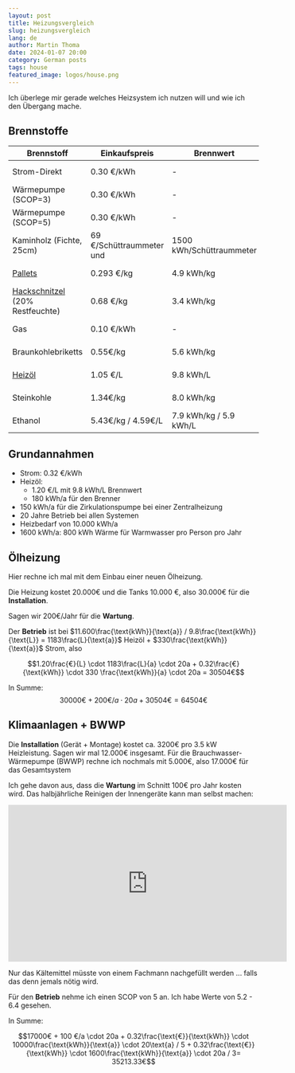 ```yaml
---
layout: post
title: Heizungsvergleich
slug: heizungsvergleich
lang: de
author: Martin Thoma
date: 2024-01-07 20:00
category: German posts
tags: house
featured_image: logos/house.png
---
```

Ich überlege mir gerade welches Heizsystem ich nutzen will und wie ich den
Übergang mache.

<style>
.good {
    background-color: green;
}

.bad {
    background-color: red;
}
</style>

## Brennstoffe

<table>
    <thead>
    <tr>
        <th>Brennstoff</th>
        <th>Einkaufspreis</th>
        <th>Brennwert</th>
        <th>Heizkosten</th>
    </tr>
    </thead>
    <tbody>
    <tr>
        <td>Strom-Direkt</td>
        <td>0.30 €/kWh</td>
        <td>-</td>
        <td class="bad">0.30 €/kWh</td>
    </tr>
    <tr>
        <td>Wärmepumpe (SCOP=3)</td>
        <td>0.30 €/kWh</td>
        <td>-</td>
        <td>0.10 €/kWh</td>
    </tr>
    <tr>
        <td>Wärmepumpe (SCOP=5)</td>
        <td>0.30 €/kWh</td>
        <td>-</td>
        <td class="good">0.06 €/kWh</td>
    </tr>
    <tr>
        <td>Kaminholz (Fichte, 25cm)</td>
        <td>69 €/Schüttraummeter und </td>
        <td>1500 kWh/Schüttraummeter</td>
        <td class="good">0.05 €/kWh</td>
    </tr>
    <tr>
        <td><a href="https://www.heizpellets24.de/">Pallets</a></td>
        <td>0.293 €/kg</td>
        <td>4.9 kWh/kg</td>
        <td class="good">0.06 €/kWh</td>
    </tr>
    <tr>
        <td><a href="https://holzhof24.de/hackschnitzel/">Hackschnitzel</a> (20% Restfeuchte)</td>
        <td>0.68 €/kg</td>
        <td>3.4 kWh/kg</td>
        <td>0.20 €/kWh</td>
    </tr>
    <tr>
        <td>Gas</td>
        <td>0.10 €/kWh</td>
        <td>-</td>
        <td>0.10 €/kWh</td>
    </tr>
    <tr>
        <td>Braunkohlebriketts</td>
        <td>0.55€/kg</td>
        <td>5.6 kWh/kg</td>
        <td>0.10 €/kWh</td>
    </tr>
    <tr>
        <td><a href="https://www.heizoel24.de/heizoelpreise">Heizöl</a></td>
        <td>1.05 €/L</td>
        <td>9.8 kWh/L</td>
        <td>0.11 €/kWh</td>
    </tr>
    <tr>
        <td>Steinkohle</td>
        <td>1.34€/kg</td>
        <td>8.0 kWh/kg</td>
        <td class="bad">0.17 €/kWh</td>
    </tr>
    <tr>
        <td>Ethanol</td>
        <td>5.43€/kg / 4.59€/L</td>
        <td>7.9 kWh/kg / 5.9 kWh/L</td>
        <td class="bad">0.69 €/kWh</td>
    </tr>
    </tbody>
</table>

## Grundannahmen

* Strom: 0.32 €/kWh
* Heizöl:
    * 1.20 €/L mit 9.8 kWh/L Brennwert
    * 180 kWh/a für den Brenner
* 150 kWh/a für die Zirkulationspumpe bei einer Zentralheizung
* 20 Jahre Betrieb bei allen Systemen
* Heizbedarf von 10.000 kWh/a
* 1600 kWh/a: 800 kWh Wärme für Warmwasser pro Person pro Jahr

## Ölheizung

Hier rechne ich mal mit dem Einbau einer neuen Ölheizung.

Die Heizung kostet 20.000€ und die Tanks 10.000 €, also 30.000€ für die
**Installation**.

Sagen wir 200€/Jahr für die **Wartung**.

Der **Betrieb** ist bei $11.600\frac{\text{kWh}}{\text{a}} / 9.8\frac{\text{kWh}}{\text{L}} = 1183\frac{L}{\text{a}}$ Heizöl + $330\frac{\text{kWh}}{\text{a}}$ Strom,
also

$$1.20\frac{€}{L} \cdot 1183\frac{L}{a} \cdot 20a + 0.32\frac{€}{\text{kWh}} \cdot 330 \frac{\text{kWh}}{a} \cdot 20a = 30504€$$

In Summe: $$30000€ + 200 €/a \cdot 20 a + 30504 € = 64504 €$$

## Klimaanlagen + BWWP

Die **Installation** (Gerät + Montage) kostet ca. 3200€ pro 3.5 kW Heizleistung.
Sagen wir mal 12.000€ insgesamt. Für die Brauchwasser-Wärmepumpe (BWWP) rechne
ich nochmals mit 5.000€, also 17.000€ für das Gesamtsystem

Ich gehe davon aus, dass die **Wartung** im Schnitt 100€ pro Jahr kosten wird.
Das halbjährliche Reinigen der Innengeräte kann man selbst machen:

<iframe width="560" height="315" src="https://www.youtube.com/embed/XoAPgEnjUJg?si=ofDOuEYGoMmKVaKc&amp;start=1464" title="YouTube video player" frameborder="0" allow="accelerometer; autoplay; clipboard-write; encrypted-media; gyroscope; picture-in-picture; web-share" allowfullscreen></iframe>

Nur das Kältemittel müsste von einem Fachmann nachgefüllt werden ... falls das
denn jemals nötig wird.

Für den **Betrieb** nehme ich einen SCOP von 5 an. Ich habe Werte von 5.2 - 6.4
gesehen.

In Summe:

$$17000€ + 100 €/a \cdot 20a + 0.32\frac{\text{€}}{\text{kWh}} \cdot 10000\frac{\text{kWh}}{\text{a}} \cdot 20\text{a} / 5 + 0.32\frac{\text{€}}{\text{kWh}} \cdot 1600\frac{\text{kWh}}{\text{a}} \cdot 20a / 3= 35213.33€$$
